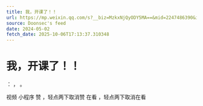 ```yaml
---
title: 我，开课了！！
url: https://mp.weixin.qq.com/s?__biz=MzkxNjQyODY5MA==&mid=2247486390&idx=1&sn=c678634eb623d11805d5e870045ee54f
source: Doonsec's feed
date: 2024-05-02
fetch_date: 2025-10-06T17:13:37.310348
---
```


# 我，开课了！！

：
，
。

视频
小程序
赞
，轻点两下取消赞
在看
，轻点两下取消在看